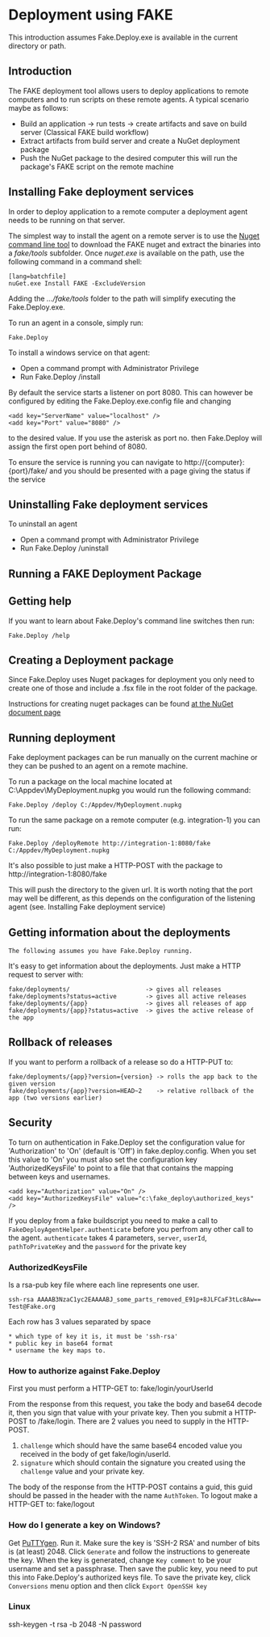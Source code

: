 # Deployment using FAKE

This introduction assumes Fake.Deploy.exe is available in the current directory or path.

## Introduction

The FAKE deployment tool allows users to deploy applications to remote computers and to run scripts on these remote agents. A typical scenario maybe as follows:


* Build an application -> run tests -> create artifacts and save on build server (Classical FAKE build workflow)
* Extract artifacts from build server and create a NuGet deployment package
* Push the NuGet package to the desired computer this will run the package's FAKE script on the remote machine

## Installing Fake deployment services

In order to deploy application to a remote computer a deployment agent needs to be running on that server.

The simplest way to install the agent on a remote server is to use the [Nuget command line tool](http://docs.nuget.org/consume/installing-nuget) to download the FAKE nuget and extract the binaries into a _fake/tools_ subfolder.  Once  _nuget.exe_ is available on the path, use the following command in a command shell:

    [lang=batchfile]
    nuGet.exe Install FAKE -ExcludeVersion

Adding the _.../fake/tools_ folder to the path will simplify executing the Fake.Deploy.exe.

To run an agent in a console, simply run:

    Fake.Deploy

To install a windows service on that agent:

   * Open a command prompt with Administrator Privilege
   * Run Fake.Deploy /install

By default the service starts a listener on port 8080. This can however be configured by editing the Fake.Deploy.exe.config file
and changing

    <add key="ServerName" value="localhost" />
    <add key="Port" value="8080" />

to the desired value. If you use the asterisk as port no. then Fake.Deploy will assign the first open port behind of 8080.

To ensure the service is running you can navigate to http://{computer}:{port}/fake/ and you should be presented with a page giving the
status if the service

## Uninstalling Fake deployment services

To uninstall an agent

   * Open a command prompt with Administrator Privilege
   * Run Fake.Deploy /uninstall

## Running a FAKE Deployment Package

## Getting help

If you want to learn about Fake.Deploy's command line switches then run:

    Fake.Deploy /help

## Creating a Deployment package

Since Fake.Deploy uses Nuget packages for deployment you only need to create one of those and include a .fsx file in the root folder of the package.

Instructions for creating nuget packages can be found [at the NuGet document page](http://docs.nuget.org/docs/creating-packages/creating-and-publishing-a-package)

## Running deployment

Fake deployment packages can be run manually on the current machine or they can be pushed to an agent on a remote machine.

To run a package on the local machine located at C:\Appdev\MyDeployment.nupkg you would run the following command:

    Fake.Deploy /deploy C:/Appdev/MyDeployment.nupkg

To run the same package on a remote computer (e.g. integration-1) you can run:

    Fake.Deploy /deployRemote http://integration-1:8080/fake C:/Appdev/MyDeployment.nupkg

It's also possible to just make a HTTP-POST with the package to http://integration-1:8080/fake

This will push the directory to the given url. It is worth noting that the port may well be different, as this depends on the configuration of the
listening agent (see. Installing Fake deployment service)

## Getting information about the deployments

    The following assumes you have Fake.Deploy running.

It's easy to get information about the deployments. Just make a HTTP request to server with:

    fake/deployments/                     -> gives all releases
    fake/deployments?status=active        -> gives all active releases
    fake/deployments/{app}                -> gives all releases of app
    fake/deployments/{app}?status=active  -> gives the active release of the app

## Rollback of releases

If you want to perform a rollback of a release so do a HTTP-PUT to:

    fake/deployments/{app}?version={version} -> rolls the app back to the given version
    fake/deployments/{app}?version=HEAD~2    -> relative rollback of the app (two versions earlier)

## Security
To turn on authentication in Fake.Deploy set the configuration value for 'Authorization' to 'On' (default is 'Off') in fake.deploy.config.
When you set this value to 'On' you must also set the configuration key 'AuthorizedKeysFile' to point to a file that that contains the mapping between keys and usernames.

    <add key="Authorization" value="On" />
    <add key="AuthorizedKeysFile" value="c:\fake_deploy\authorized_keys" />

If you deploy from a fake buildscript you need to make a call to `FakeDeployAgentHelper.authenticate` before you perfrom any other call to the agent.
`authenticate` takes 4 parameters, `server`, `userId`, `pathToPrivateKey` and the `password` for the private key

### AuthorizedKeysFile
Is a rsa-pub key file where each line represents one user.

    ssh-rsa AAAAB3NzaC1yc2EAAAABJ_some_parts_removed_E91p+8JLFCaF3tLc8Aw== Test@Fake.org

Each row has 3 values separated by space

    * which type of key it is, it must be 'ssh-rsa'
    * public key in base64 format
    * username the key maps to.

### How to authorize against Fake.Deploy
First you must perform a HTTP-GET to:
        fake/login/yourUserId

From the response from this request, you take the body and base64 decode it, then you sign that value with your private key.
Then you submit a HTTP-POST to
        /fake/login.
There are 2 values you need to supply in the HTTP-POST.

1. `challenge` which should have the same base64 encoded value you received in the body of get fake/login/userId.
2. `signature` which should contain the signature you created using the `challenge` value and your private key.

The body of the response from the HTTP-POST contains a guid, this guid should be passed in the header with the name `AuthToken`.
To logout make a HTTP-GET to:
        fake/logout


### How do I generate a key on Windows?
Get [PuTTYgen](http://www.chiark.greenend.org.uk/~sgtatham/putty/download.html).
Run it.
Make sure the key is 'SSH-2 RSA' and number of bits is (at least) 2048.
Click `Generate` and follow the instructions to genereate the key.
When the key is generated, change `Key comment` to be your username and set a passphrase.
Then save the public key, you need to put this into Fake.Deploy's authorized keys file.
To save the private key, click `Conversions` menu option and then click `Export OpenSSH key`

### Linux
 ssh-keygen -t rsa -b 2048 -N password